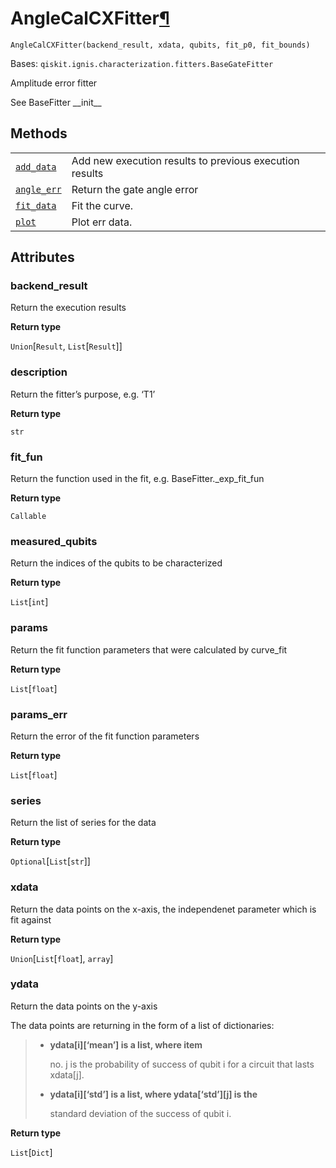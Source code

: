 # AngleCalCXFitter[¶](#anglecalcxfitter "Permalink to this headline")

<span id="undefined" />

`AngleCalCXFitter(backend_result, xdata, qubits, fit_p0, fit_bounds)`

Bases: `qiskit.ignis.characterization.fitters.BaseGateFitter`

Amplitude error fitter

See BaseFitter \_\_init\_\_

## Methods

|                                                                                                                                                                                             |                                                         |
| ------------------------------------------------------------------------------------------------------------------------------------------------------------------------------------------- | ------------------------------------------------------- |
| [`add_data`](qiskit.ignis.characterization.AngleCalCXFitter.add_data#qiskit.ignis.characterization.AngleCalCXFitter.add_data "qiskit.ignis.characterization.AngleCalCXFitter.add_data")     | Add new execution results to previous execution results |
| [`angle_err`](qiskit.ignis.characterization.AngleCalCXFitter.angle_err#qiskit.ignis.characterization.AngleCalCXFitter.angle_err "qiskit.ignis.characterization.AngleCalCXFitter.angle_err") | Return the gate angle error                             |
| [`fit_data`](qiskit.ignis.characterization.AngleCalCXFitter.fit_data#qiskit.ignis.characterization.AngleCalCXFitter.fit_data "qiskit.ignis.characterization.AngleCalCXFitter.fit_data")     | Fit the curve.                                          |
| [`plot`](qiskit.ignis.characterization.AngleCalCXFitter.plot#qiskit.ignis.characterization.AngleCalCXFitter.plot "qiskit.ignis.characterization.AngleCalCXFitter.plot")                     | Plot err data.                                          |

## Attributes

<span id="undefined" />

### backend\_result

Return the execution results

**Return type**

`Union`\[`Result`, `List`\[`Result`]]

<span id="undefined" />

### description

Return the fitter’s purpose, e.g. ‘T1’

**Return type**

`str`

<span id="undefined" />

### fit\_fun

Return the function used in the fit, e.g. BaseFitter.\_exp\_fit\_fun

**Return type**

`Callable`

<span id="undefined" />

### measured\_qubits

Return the indices of the qubits to be characterized

**Return type**

`List`\[`int`]

<span id="undefined" />

### params

Return the fit function parameters that were calculated by curve\_fit

**Return type**

`List`\[`float`]

<span id="undefined" />

### params\_err

Return the error of the fit function parameters

**Return type**

`List`\[`float`]

<span id="undefined" />

### series

Return the list of series for the data

**Return type**

`Optional`\[`List`\[`str`]]

<span id="undefined" />

### xdata

Return the data points on the x-axis, the independenet parameter which is fit against

**Return type**

`Union`\[`List`\[`float`], `array`]

<span id="undefined" />

### ydata

Return the data points on the y-axis

The data points are returning in the form of a list of dictionaries:

> *   **ydata\[i]\[‘mean’] is a list, where item**
>
>     no. j is the probability of success of qubit i for a circuit that lasts xdata\[j].
>
> *   **ydata\[i]\[‘std’] is a list, where ydata\[‘std’]\[j] is the**
>
>     standard deviation of the success of qubit i.

**Return type**

`List`\[`Dict`]
